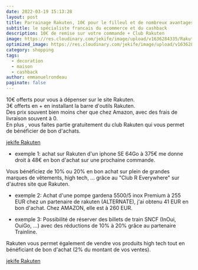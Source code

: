 ```yaml
---
date: 2022-03-19 15:13:28
layout: post
title: Parrainage Rakuten, 10€ pour le filleul et de nombreux avantages sur RAKUTEN et 10%-20% chez 1500 partenaires
subtitle: le spécialiste francais du ecommerce et du cashback
description: 10€ de remise sur votre commande + Club Rakuten
image: https://res.cloudinary.com/jekife/image/upload/v1636284335/Rakuten_x7lv1x.jpg
optimized_image: https://res.cloudinary.com/jekife/image/upload/v1636284335/Rakuten_x7lv1x.jpg
category: shopping
tags:
  - decoration
  - maison
  - cashback
author: emmanuelrondeau
paginate: false
---
```

10€ offerts pour vous à dépenser sur le site Rakuten.\
3€ offerts en + en installant la barre d'outils Rakuten.\
Des prix souvent bien moins cher que chez Amazon, avec des frais de livraison souvent à 0.\
En plus , vous faites partie gratuitement du club Rakuten qui vous permet de bénéficier de bon d'achats.

 [jekife Rakuten](https://fr.shopping.rakuten.com/offre-parrainage-rakuten/14K1589)


- exemple 1: achat sur Rakuten d'un iphone SE 64Go à 375€ me donne droit à 48€ en bon d'achat sur une prochaine commande.

Vous bénéficiez de 10% ou 20% en bon achat sur plein de grandes marques de vêtements, high tech, ... grâce au "Club R Everywhere" sur d'autres site que Rakuten.

- exemple 2: Achat d'une pompe gardena 5500/5 inox Premium à 255 EUR chez un partenaire de rakuten (ALTERNATE), j'ai obtenu 41 EUR en bon d'achat. Chez AMAZON, elle est à 260 EUR.

- exemple 3: Possibilité de réserver des billets de train SNCF (InOui, OuiGo, ...) avec des réductions de 10% à 20% grâce au partenaire Trainline. 

Rakuten vous permet également de vendre vos produits high tech tout en bénéficiant de bon d'achat (2% du montant de vos ventes).

 [jekife Rakuten](https://fr.shopping.rakuten.com/offre-parrainage-rakuten/14K1589)
